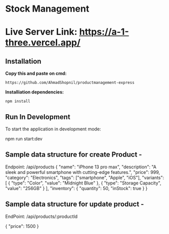 # Stock Management

# Live Server Link: https://a-1-three.vercel.app/

## Installation

**Copy this and paste on cmd:**

    https://github.com/AhmadShopnil/productmanagement-express

**Installiation dependencies:**

    npm install

## Run In Development

To start the application in development mode:

npm run start:dev

## Sample data structure for create Product -

Endpoint: /api/products
{
"name": "iPhone 13 pro max",
"description": "A sleek and powerful smartphone with cutting-edge features.",
"price": 999,
"category": "Electronics",
"tags": ["smartphone", "Apple", "iOS"],
"variants": [
{
"type": "Color",
"value": "Midnight Blue"
},
{
"type": "Storage Capacity",
"value": "256GB"
}
],
"inventory": {
"quantity": 50,
"inStock": true
}
}

## Sample data structure for update product -

EndPoint: /api/products/:productId

{
"price": 1500
}
